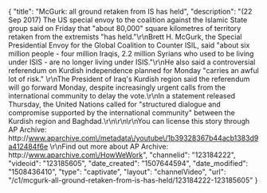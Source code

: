 {
    "title": "McGurk: all ground retaken from IS has held",
    "description": "(22 Sep 2017) The US special envoy to the coalition against the Islamic State group said on Friday that \"about 80,000\" square kilometres of territory retaken from the extremists \"has held.\"\r\nBrett H. McGurk, the Special Presidential Envoy for the Global Coalition to Counter ISIL, said \"about six million people - four million Iraqis, 2.2 million Syrians who used to be living under ISIS - are no longer living under ISIS.\"\r\nHe also said a controversial referendum on Kurdish independence planned for Monday \"carries an awful lot of risk.\" \r\nThe President of Iraq's Kurdish region said the referendum will go forward Monday, despite increasingly urgent calls from the international community to delay the vote.\r\nIn a statement released Thursday, the United Nations called for \"structured dialogue and compromise supported by the international community\" between the Kurdish region and Baghdad.\r\n\r\n\r\nYou can license this story through AP Archive: http:\/\/www.aparchive.com\/metadata\/youtube\/1b39328367b44acb1383d9a412484f6e \r\nFind out more about AP Archive: http:\/\/www.aparchive.com\/HowWeWork",
    "channelid": "123184222",
    "videoid": "123185605",
    "date_created": "1507644594",
    "date_modified": "1508436410",
    "type": "captivate",
    "layout": "channelVideo",
    "url": "\/c1\/mcgurk-all-ground-retaken-from-is-has-held\/123184222-123185605"
}